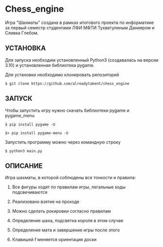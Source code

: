 # Chess_engine
Игра "Шахматы" создана в рамках итогового проекта по информатике за первый семестр студентами ЛФИ МФТИ Тухватулиным Данияром и Сливка Глебом.


УСТАНОВКА
---------

Для запуска необходим установленный Python3 (создавалась на версии 3.10) и установленная библиотека pygame.

Для установки необходимо клонировать репозиторий

    $ git clone https://github.com/alreadytakent/chess_engine
        

ЗАПУСК
------

Чтобы запустить игру нужно скачать библиотеки pygame и pygame_menu

    $ pip install pygame -U
    
    $> pip install pygame-menu -U

Запустить программу можно через командную строку

    $ python3 main.py


ОПИСАНИЕ
------

Игра шахматы, в которой соблюдены все тонкости и правила:

1. Все фигуры ходят по правилам игры, легальные ходы подсвечиваются 

2. Реализовано взятие на проходе

3. Можно сделать рокировки согласно правилам

4. Определение шаха, подсветка короля в этом случае

5. Определение мата и завершение игры после этого

6. Клавишей f меняется ориентация доски
